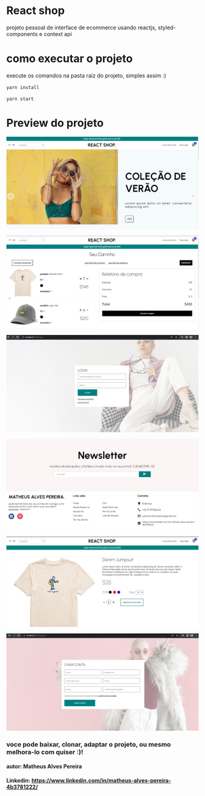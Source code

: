 
# React shop

projeto pessoal de interface de ecommerce usando reactjs, styled-components e context api

# como executar  o projeto
execute os comandos na pasta raiz do projeto, simples assim :)
```
yarn install
```
```
yarn start
```
# Preview do projeto

![prod 1](https://github.com/matheusgit1/react-shop---ecommerce-ui/blob/main/fotos/Capturar.PNG)

![prod 2](https://github.com/matheusgit1/react-shop---ecommerce-ui/blob/main/fotos/cart.PNG)

![prod 3](https://github.com/matheusgit1/react-shop---ecommerce-ui/blob/main/fotos/login.PNG)

![prod 4](https://github.com/matheusgit1/react-shop---ecommerce-ui/blob/main/fotos/news.PNG)

![prod 5](https://github.com/matheusgit1/react-shop---ecommerce-ui/blob/main/fotos/prod.PNG)

![prod 6](https://github.com/matheusgit1/react-shop---ecommerce-ui/blob/main/fotos/register.PNG)


### voce pode baixar, clonar, adaptar o projeto, ou mesmo melhora-lo com quiser :)!

#### autor: Matheus Alves Pereira
#### Linkedin: https://www.linkedin.com/in/matheus-alves-pereira-4b3781222/

